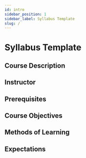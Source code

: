 ```yaml
---
id: intro
sidebar_position: 1
sidebar_label: Syllabus Template
slug: /
---
```


# Syllabus Template

## Course Description

## Instructor

## Prerequisites

## Course Objectives

## Methods of Learning

## Expectations
